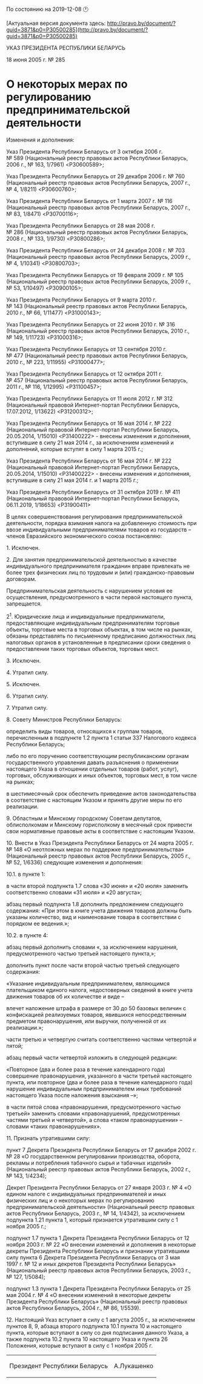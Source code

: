 По состоянию на 2019-12-08 &#x1F550;

[Актуальная версия документа здесь: http://pravo.by/document/?guid=3871&p0=P30500285](http://pravo.by/document/?guid=3871&p0=P30500285)

<p>УКАЗ ПРЕЗИДЕНТА РЕСПУБЛИКИ БЕЛАРУСЬ</p>
<p>18 июня 2005 г. № 285</p>
<h1>О некоторых мерах по регулированию предпринимательской деятельности</h1>
<p>Изменения и дополнения:</p>
<p>Указ Президента Республики Беларусь от 3 октября 2006 г. № 589 (Национальный реестр правовых актов Республики Беларусь, 2006 г., № 163, 1/7961) &lt;P30600589&gt;;</p>
<p>Указ Президента Республики Беларусь от 29 декабря 2006 г. № 760 (Национальный реестр правовых актов Республики Беларусь, 2007 г., № 4, 1/8211) &lt;P30600760&gt;;</p>
<p>Указ Президента Республики Беларусь от 1 марта 2007 г. № 116 (Национальный реестр правовых актов Республики Беларусь, 2007 г., № 83, 1/8471) &lt;P30700116&gt;;</p>
<p>Указ Президента Республики Беларусь от 28 мая 2008 г. № 286 (Национальный реестр правовых актов Республики Беларусь, 2008 г., № 133, 1/9730) &lt;P30800286&gt;;</p>
<p>Указ Президента Республики Беларусь от 24 декабря 2008 г. № 703 (Национальный реестр правовых актов Республики Беларусь, 2009 г., № 4, 1/10341) &lt;P30800703&gt;;</p>
<p>Указ Президента Республики Беларусь от 19 февраля 2009 г. № 105 (Национальный реестр правовых актов Республики Беларусь, 2009 г., № 53, 1/10497) &lt;P30900105&gt;;</p>
<p>Указ Президента Республики Беларусь от 9 марта 2010 г. № 143 (Национальный реестр правовых актов Республики Беларусь, 2010 г., № 66, 1/11477) &lt;P31000143&gt;;</p>
<p>Указ Президента Республики Беларусь от 22 июня 2010 г. № 316 (Национальный реестр правовых актов Республики Беларусь, 2010 г., № 149, 1/11723) &lt;P31000316&gt;;</p>
<p>Указ Президента Республики Беларусь от 13 сентября 2010 г. № 477 (Национальный реестр правовых актов Республики Беларусь, 2010 г., № 223, 1/11955) &lt;P31000477&gt;;</p>
<p>Указ Президента Республики Беларусь от 12 октября 2011 г. № 457 (Национальный реестр правовых актов Республики Беларусь, 2011 г., № 116, 1/12995) &lt;P31100457&gt;;</p>
<p>Указ Президента Республики Беларусь от 11 июля 2012 г. № 312 (Национальный правовой Интернет-портал Республики Беларусь, 17.07.2012, 1/13622) &lt;P31200312&gt;;</p>
<p>Указ Президента Республики Беларусь от 16 мая 2014 г. № 222 (Национальный правовой Интернет-портал Республики Беларусь, 20.05.2014, 1/15010) &lt;P31400222&gt; - внесены изменения и дополнения, вступившие в силу 21 мая 2014 г., за исключением изменений и дополнений, которые вступят в силу 1 марта 2015 г.;</p>
<p>Указ Президента Республики Беларусь от 16 мая 2014 г. № 222 (Национальный правовой Интернет-портал Республики Беларусь, 20.05.2014, 1/15010) &lt;P31400222&gt; - внесены изменения и дополнения, вступившие в силу 21 мая 2014 г. и 1 марта 2015 г.;</p>
<p>Указ Президента Республики Беларусь от 31 октября 2019 г. № 411 (Национальный правовой Интернет-портал Республики Беларусь, 06.11.2019, 1/18653) &lt;P31900411&gt;</p>
<p></p>
<p>В целях совершенствования регулирования предпринимательской деятельности, порядка взимания налога на добавленную стоимость при ввозе индивидуальными предпринимателями товаров из государств – членов Евразийского экономического союза постановляю:</p>
<p>1. Исключен.</p>
<p>2. Для занятия предпринимательской деятельностью в качестве индивидуального предпринимателя гражданин вправе привлекать не более трех физических лиц по трудовым и (или) гражданско-правовым договорам.</p>
<p>Предпринимательская деятельность с нарушением условия ее осуществления, предусмотренного в части первой настоящего пункта, запрещается.</p>
<p>2<sup>1</sup>. Юридические лица и индивидуальные предприниматели, предоставляющие индивидуальным предпринимателям торговые объекты, торговые места в торговых объектах, в том числе на рынках, обязаны представлять по письменному предписанию должностных лиц налоговых органов в установленные в предписании сроки сведения о предоставлении таких торговых объектов, торговых мест.</p>
<p>3. Исключен.</p>
<p>4. Утратил силу.</p>
<p>5. Исключен.</p>
<p>6. Утратил силу.</p>
<p>7. Утратил силу.</p>
<p>8. Совету Министров Республики Беларусь:</p>
<p>определить виды товаров, относящихся к группам товаров, перечисленным в подпункте 1.2 пункта 1 статьи 337 Налогового кодекса Республики Беларусь;</p>
<p>либо по его поручению соответствующим республиканским органам государственного управления давать разъяснения о применении настоящего Указа в отношении отдельных товаров (работ, услуг), торговых, обслуживающих и иных объектов, торговых мест, в том числе на рынках;</p>
<p>в шестимесячный срок обеспечить приведение актов законодательства в соответствие с настоящим Указом и принять другие меры по его реализации.</p>
<p>9. Областным и Минскому городскому Советам депутатов, облисполкомам и Минскому горисполкому в месячный срок привести свои нормативные правовые акты в соответствие с настоящим Указом.</p>
<p>10. Внести в Указ Президента Республики Беларусь от 24 марта 2005 г. № 148 «О неотложных мерах по поддержке предпринимательства» (Национальный реестр правовых актов Республики Беларусь, 2005 г., № 52, 1/6336) следующие изменения и дополнения:</p>
<p>10.1. в пункте 1:</p>
<p>в части второй подпункта 1.7 слова «30 июня» и «20 июля» заменить соответственно словами «31 июля» и «20 августа»;</p>
<p>абзац первый подпункта 1.8 дополнить предложением следующего содержания: «При этом в книге учета движения товаров должны быть указаны количество, вид и наименование товара в соответствии с порядком ее ведения.»;</p>
<p>10.2. в пункте 4:</p>
<p>абзац первый дополнить словами «, за исключением нарушения, предусмотренного частью третьей настоящего пункта,»;</p>
<p>дополнить пункт после части второй частью третьей следующего содержания:</p>
<p>«Указание индивидуальным предпринимателем, являющимся плательщиком единого налога, недостоверных сведений в книге учета движения товаров об их количестве и виде –</p>
<p>влечет наложение штрафа в размере от 30 до 50 базовых величин с конфискацией реализуемых товаров, явившихся непосредственным предметом правонарушения, или выручки, полученной от их реализации.»;</p>
<p>части третью и четвертую считать соответственно частями четвертой и пятой;</p>
<p>абзац первый части четвертой изложить в следующей редакции:</p>
<p>«Повторное (два и более раза в течение календарного года) совершение правонарушения, указанного в части третьей настоящего пункта, или повторное (два и более раза в течение календарного года) нарушение индивидуальным предпринимателем иных требований настоящего Указа после наложения взыскания –»;</p>
<p>в части пятой слова «правонарушения, предусмотренного частью третьей» заменить словами «правонарушений, предусмотренных частями третьей и четвертой», а слова «таком правонарушении» – словами «таких правонарушениях».</p>
<p>11. Признать утратившими силу:</p>
<p>пункт 7 Декрета Президента Республики Беларусь от 17 декабря 2002 г. № 28 «О государственном регулировании производства, оборота, рекламы и потребления табачного сырья и табачных изделий» (Национальный реестр правовых актов Республики Беларусь, 2002 г., № 143, 1/4234);</p>
<p>Декрет Президента Республики Беларусь от 27 января 2003 г. № 4 «О едином налоге с индивидуальных предпринимателей и иных физических лиц и о некоторых мерах по регулированию предпринимательской деятельности» (Национальный реестр правовых актов Республики Беларусь, 2003 г., № 14, 1/4342), за исключением подпункта 1.21 пункта 1, который признается утратившим силу с 1 ноября 2005 г.;</p>
<p>подпункт 1.7 пункта 1 Декрета Президента Республики Беларусь от 12 ноября 2003 г. № 22 «О внесении изменений и дополнения в некоторые декреты Президента Республики Беларусь и признании утратившими силу пункта 6 Декрета Президента Республики Беларусь от 3 мая 1997 г. № 12 и иных декретов Президента Республики Беларусь» (Национальный реестр правовых актов Республики Беларусь, 2003 г., № 127, 1/5084);</p>
<p>подпункт 1.3 пункта 1 Декрета Президента Республики Беларусь от 25 мая 2004 г. № 4 «О внесении изменений в некоторые декреты Президента Республики Беларусь» (Национальный реестр правовых актов Республики Беларусь, 2004 г., № 86, 1/5539).</p>
<p>12. Настоящий Указ вступает в силу с 1 августа 2005 г., за исключением пунктов 8, 9, абзаца второго подпункта 10.1 пункта 10 и настоящего пункта, которые вступают в силу со дня подписания данного Указа, а также подпункта 10.2 пункта 10 настоящего Указа и пункта 26 Положения, которые вступают в силу с 1 ноября 2005 г.</p>
<p></p>
<table><tr>
<td><p>Президент Республики Беларусь</p></td>
<td><p>А.Лукашенко</p></td>
</tr></table>
<p></p>
<p></p>
<p></p>